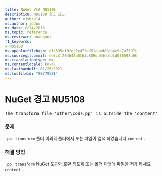 ```yaml
---
title: NuGet 경고 NU5108
description: NU5108 경고 코드
author: mishra14
ms.author: jodou
ms.date: 8/14/2018
ms.topic: reference
ms.reviewer: anangaur
f1_keywords:
- NU5108
ms.openlocfilehash: dfa395ef0fec2ed7fad51caed89eb4c9c7a7597c
ms.sourcegitcommit: ee6c3f203648a5561c809db54ebeb1d0f0598b68
ms.translationtype: MT
ms.contentlocale: ko-KR
ms.lasthandoff: 01/26/2021
ms.locfileid: "98779581"
---
```

# <a name="nuget-warning-nu5108"></a>NuGet 경고 NU5108
<pre>The transform file 'other\code.pp' is outside the 'content' folder and hence will not be transformed during installation of this package. Move it into the 'content' folder.</pre>

### <a name="issue"></a>문제

`.pp` `.transform` 폴더 이외의 폴더에서 또는 파일이 검색 되었습니다 `content` .


### <a name="solution"></a>해결 방법

`.pp` `.transform` NuGet 도구와 호환 되도록 또는 폴더 아래에 파일을 저장 하세요 `content` .

